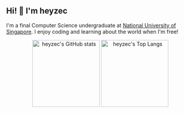 ## Hi! 👋 I'm heyzec

I'm a final Computer Science undergraduate at [National University of Singapore](https://nus.edu.sg). I enjoy coding and learning about the world when I'm free!

<div align="center" markdown="1">
<a href="https://github.com/anuraghazra/github-readme-stats"><img src="https://github-readme-stats.vercel.app/api?username=heyzec&show_icons=true&theme=transparent" alt="heyzec's GitHub stats" height="180"></a>
<a href="https://github.com/anuraghazra/github-readme-stats"><img src="https://github-readme-stats.vercel.app/api/top-langs/?username=anuraghazra&layout=compact&theme=transparent" alt="heyzec's Top Langs" height="180"></a>
</div>
